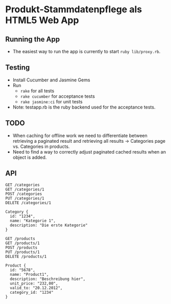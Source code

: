# Produkt-Stammdatenpflege als HTML5 Web App

## Running the App

  * The easiest way to run the app is currently to start `ruby lib/proxy.rb`.
  
  
## Testing

  * Install Cucumber and Jasmine Gems
  * Run
    * `rake` for all tests
    * `rake cucumber` for acceptance tests
    * `rake jasmine:ci` for unit tests
  * Note: testapp.rb is the ruby backend used for the acceptance tests.


## TODO

  * When caching for offline work we need to differentiate between 
    retrieving a paginated result and retrieving all results -> Categories page vs. Categories in products.
  * Need to find a way to correctly adjust paginated cached results when an object is added.

## API

    GET /categories
    GET /categories/1
    POST /categories
    PUT /categories/1
    DELETE /categories/1
    
    Category {
      id: "1234",
      name: "Kategorie 1",
      description: "Die erste Kategorie"
    }    

    GET /products
    GET /products/1
    POST /products
    PUT /products/1
    DELETE /products/1

    Product {
      id: "5678",
      name: "Product1",
      description: "Beschreibung hier",
      unit_price: "232,00",
      valid_to: "20.12.2012",
      category_id: "1234"
    }